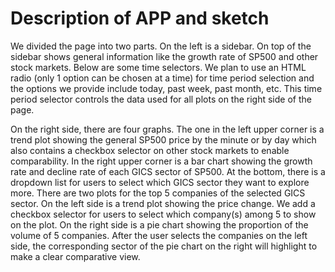 # Description of APP and sketch

We divided the page into two parts. On the left is a sidebar. On top of the sidebar shows general information like the growth rate of SP500 and other stock markets. Below are some time selectors. We plan to use an HTML radio (only 1 option can be chosen at a time) for time period selection and the options we provide include today, past week, past month, etc. This time period selector controls the data used for all plots on the right side of the page. 

On the right side, there are four graphs. The one in the left upper corner is a trend plot showing the general SP500 price by the minute or by day which also contains a checkbox selector on other stock markets to enable comparability. In the right upper corner is a bar chart showing the growth rate and decline rate of each GICS sector of SP500. At the bottom, there is a dropdown list for users to select which GICS sector they want to explore more. There are two plots for the top 5 companies of the selected GICS sector. On the left side is a trend plot showing the price change. We add a checkbox selector for users to select which company(s) among 5 to show on the plot. On the right side is a pie chart showing the proportion of the volume of 5 companies. After the user selects the companies on the left side, the corresponding sector of the pie chart on the right will highlight to make a clear comparative view.
